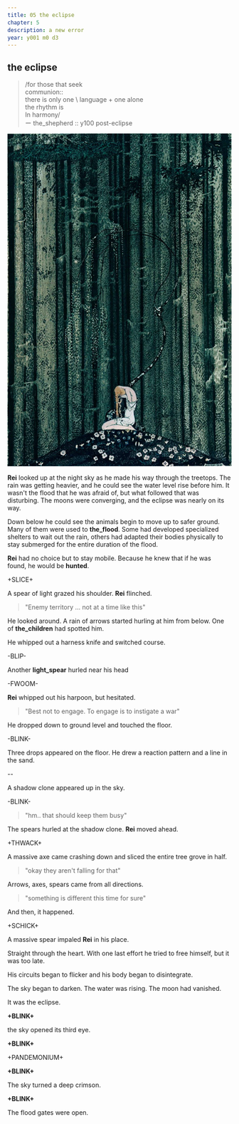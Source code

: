 ```yaml
---
title: 05 the eclipse
chapter: 5  
description: a new error
year: y001 m0 d3 
---
```


## the eclipse

> /for those that seek \
> communion:: \
> there is only one \ 
> language + one alone \
> the rhythm is \
> In harmony/ \
> ー the_shepherd :: y100 post-eclipse

![forest](./kay.png)

**Rei** looked up at the night sky as he made his way through the treetops. The rain was getting heavier, and he could see the water level rise before him. It wasn't the flood that he was afraid of, but what followed that was disturbing. The moons were converging, and the eclipse was nearly on its way. 

Down below he could see the animals begin to move up to safer ground. Many of them were used to **the_flood**. Some had developed specialized shelters to wait out the rain, others had adapted their bodies physically to stay submerged for the entire duration of the flood.

**Rei** had no choice but to stay mobile. Because he knew that if he was found, he would be **hunted**. 

+SLICE+

A spear of light grazed his shoulder. **Rei** flinched.

> "Enemy territory ... not at a time like this"

He looked around. A rain of arrows started hurling at him from below. One of **the_children** had spotted him.

He whipped out a harness knife and switched course.

-BLIP-

Another **light_spear** hurled near his head

-FWOOM-

**Rei** whipped out his harpoon, but hesitated.

> "Best not to engage. To engage is to instigate a war"


He dropped down to ground level and touched the floor.

-BLINK-

Three drops appeared on the floor. He drew a reaction pattern and a line in the sand.

--

A shadow clone appeared up in the sky. 

-BLINK-

> "hm.. that should keep them busy"

The spears hurled at the shadow clone. **Rei** moved ahead.

+THWACK+

A massive axe came crashing down and sliced the entire tree grove in half.

> "okay they aren't falling for that"

Arrows, axes, spears came from all directions.

> "something is different this time for sure"

And then, it happened.

+SCHICK+

A massive spear impaled **Rei** in his place. 

Straight through the heart. With one last effort he tried to free himself, but it was too late.

His circuits began to flicker and his body began to disintegrate.

The sky began to darken. The water was rising. The moon had vanished.

It was the eclipse. 

**+BLINK+**

the sky opened its third eye.

**+BLINK+**

+PANDEMONIUM+

**+BLINK+**

The sky turned a deep crimson.

**+BLINK+**

The flood gates were open.
